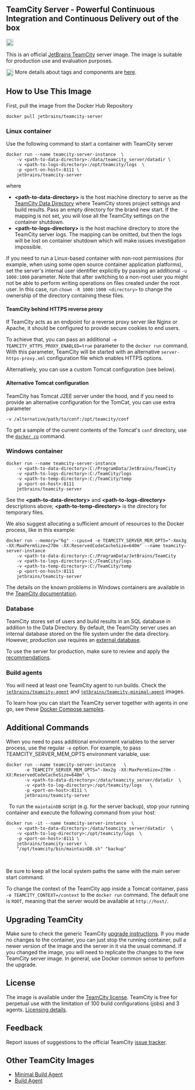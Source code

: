 ## TeamCity Server - Powerful Continuous Integration and Continuous Delivery out of the box

[<img src="http://jb.gg/badges/official.svg" height="20"/>](https://confluence.jetbrains.com/display/ALL/JetBrains+on+GitHub)

This is an official [JetBrains TeamCity](https://www.jetbrains.com/teamcity/) server image. The image is suitable for production use and evaluation purposes.

<img src="https://raw.githubusercontent.com/JetBrains/teamcity-docker-images/master/logo/GitHub.png" height="20" align="center"/> More details about tags and components are [here](https://github.com/JetBrains/teamcity-docker-images/blob/master/context/generated/teamcity-server.md).

## How to Use This Image

First, pull the image from the Docker Hub Repository

```docker pull jetbrains/teamcity-server```

 
### Linux container

Use the following command to start a container with TeamCity server



```
docker run --name teamcity-server-instance  \
    -v <path-to-data-directory>:/data/teamcity_server/datadir \
    -v <path-to-logs-directory>:/opt/teamcity/logs  \
    -p <port-on-host>:8111 \
    jetbrains/teamcity-server
```  
where

 - **\<path-to-data-directory>** is the host machine directory to serve as the [TeamCity Data Directory](https://www.jetbrains.com/help/teamcity/teamcity-data-directory.html) where TeamCity stores project settings and build results. Pass an empty directory for the brand new start. If the mapping is not set, you will lose all the TeamCity settings on the container shutdown.
 - **\<path-to-logs-directory>** is the host machine directory to store the TeamCity server logs. The mapping can be omitted, but then the logs will be lost on container shutdown which will make issues investigation impossible.


If you need to run a Linux-based container with non-root permissions (for example, when using some open source container application platforms), set the server's internal user identifier explicitly by passing an additional `-u 1000:1000` parameter. Note that after switching to a non-root user you might not be able to perform writing operations on files created under the root user. In this case, run `chown -R 1000:1000 <directory>` to change the ownership of the directory containing these files.

#### TeamCity behind HTTPS reverse proxy

If TeamCity acts as an endpoint for a reverse proxy server like Nginx or Apache, 
it should be configured to provide secure cookies to end users.

To achieve that, you can pass an additional 
`-e TEAMCITY_HTTPS_PROXY_ENABLED=true` parameter to the `docker run` command. With this parameter, TeamCity will be 
started with an alternative `server-https-proxy.xml` configuration file which enables HTTPS options.

Alternatively, you can use a custom Tomcat configuration (see below).
                       
#### Alternative Tomcat configuration

TeamCity has Tomcat J2EE server under the hood, and if you need to provide an alternative configuration for the TomCat, you can use extra parameter
```
-v /alternative/path/to/conf:/opt/teamcity/conf 
```

To get a sample of the current contents of the Tomcat's `conf` directory, use the [`docker cp`](https://docs.docker.com/engine/reference/commandline/cp/) command.

### Windows container

```
docker run --name teamcity-server-instance
    -v <path-to-data-directory>:C:/ProgramData/JetBrains/TeamCity
    -v <path-to-logs-directory>:C:/TeamCity/logs
    -v <path-to-temp-directory>:C:/TeamCity/temp
    -p <port-on-host>:8111
    jetbrains/teamcity-server
```  

See the **\<path-to-data-directory>** and **\<path-to-logs-directory>** descriptions above; **\<path-to-temp-directory>** is the directory for temporary files.

We also suggest allocating a sufficient amount of resources to the Docker process, like in this example:

```
docker run --memory="6g" --cpus=4 -e TEAMCITY_SERVER_MEM_OPTS="-Xmx3g -XX:MaxPermSize=270m -XX:ReservedCodeCacheSize=640m" --name teamcity-server-instance
    -v <path-to-data-directory>:C:/ProgramData/JetBrains/TeamCity
    -v <path-to-logs-directory>:C:/TeamCity/logs
    -v <path-to-temp-directory>:C:/TeamCity/temp
    -p <port-on-host>:8111
    jetbrains/teamcity-server
```

The details on the known problems in Windows containers are available in the [TeamCity documentation](https://www.jetbrains.com/help/teamcity/known-issues.html#KnownIssues-WindowsDockerContainers).

### Database

TeamCity stores set of users and build results in an SQL database in addition to the Data Directory.
By default, the TeamCity server uses an internal database stored on the file system under the data directory. However, production use requires an [external database](https://www.jetbrains.com/help/teamcity/set-up-external-database.html).

To use the server for production, make sure to review and apply the [recommendations](https://www.jetbrains.com/help/teamcity/installing-and-configuring-the-teamcity-server.html#InstallingandConfiguringtheTeamCityServer-ConfiguringServerforProductionUse).

### Build agents

You will need at least one TeamCity agent to run builds. Check the [`jetbrains/teamcity-agent`](https://hub.docker.com/r/jetbrains/teamcity-agent/) and [`jetbrains/teamcity-minimal-agent`](https://hub.docker.com/r/jetbrains/teamcity-minimal-agent/) images.

To learn how you can start the TeamCity server together with agents in one go, see these [Docker Compose samples](https://github.com/JetBrains/teamcity-docker-samples).

## Additional Commands

When you need to pass additional environment variables to the server process, use the regular `-e` option. For example, to pass TEAMCITY_SERVER_MEM_OPTS environment variable, use:

```
docker run --name teamcity-server-instance   \
       -e TEAMCITY_SERVER_MEM_OPTS="-Xmx2g -XX:MaxPermSize=270m -XX:ReservedCodeCacheSize=640m" \
       -v <path-to-data-directory>:/data/teamcity_server/datadir  \
       -v <path-to-log-directory>:/opt/teamcity/logs   \
       -p <port-on-host>:8111 \
       jetbrains/teamcity-server
```  
&nbsp;
To run the `maintainDB` script (e.g. for the server backup), stop your running container and execute the following command from your host:  
```
docker run -it --name teamcity-server-instance  \
    -v <path-to-data-directory>:/data/teamcity_server/datadir  \
    -v <path-to-log-directory>:/opt/teamcity/logs  \
    -p <port-on-host>:8111 \
    jetbrains/teamcity-server \
    "/opt/teamcity/bin/maintainDB.sh" "backup"
```  
&nbsp;

Be sure to keep all the local system paths the same with the main server start command.

To change the context of the TeamCity app inside a Tomcat container, pass `-e TEAMCITY_CONTEXT=/context` to the `docker run` command. The default one is `ROOT`, meaning that the server would be available at `http://host/`.

## Upgrading TeamCity

Make sure to check the generic TeamCity [upgrade instructions](https://www.jetbrains.com/help/teamcity/upgrade.html).
If you made no changes to the container, you can just stop the running container, pull a newer version of the image and the server in it via the usual command.
If you changed the image, you will need to replicate the changes to the new TeamCity server image. In general, use Docker common sense to perform the upgrade.

## License

The image is available under the [TeamCity license](https://www.jetbrains.com/teamcity/buy/license.html).
TeamCity is free for perpetual use with the limitation of 100 build configurations (jobs) and 3 agents. [Licensing details](https://www.jetbrains.com/help/teamcity/licensing-policy.html).

## Feedback

Report issues of suggestions to the official TeamCity [issue tracker](https://youtrack.jetbrains.com/issues/TW).

## Other TeamCity Images
* [Minimal Build Agent](https://hub.docker.com/r/jetbrains/teamcity-minimal-agent/)
* [Build Agent](https://hub.docker.com/r/jetbrains/teamcity-agent/)
